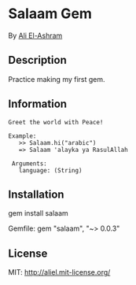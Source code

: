 # Salaam Gem

By [Ali El-Ashram](http://aliel.herokuapp.com)

## Description

Practice making my first gem.

## Information

    Greet the world with Peace!

    Example:
       >> Salaam.hi("arabic")
       => Salaam 'alayka ya RasulAllah

     Arguments:
       language: (String)

## Installation

gem install salaam

Gemfile: gem "salaam", "~> 0.0.3"

## License

MIT: http://aliel.mit-license.org/
